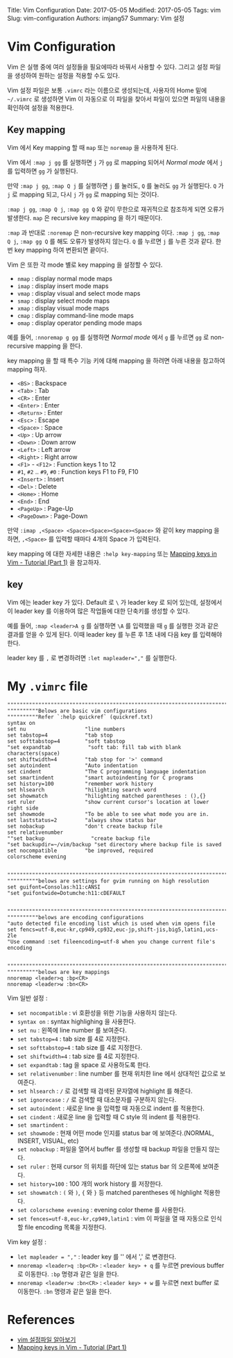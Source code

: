 Title: Vim Configuration
Date: 2017-05-05
Modified: 2017-05-05
Tags: vim
Slug: vim-configuration
Authors: imjang57
Summary: Vim 설정

# Vim Configuration

Vim 은 실행 중에 여러 설정들을 필요에따라 바꿔서 사용할 수 있다. 그리고 설정 파일을 생성하여 원하는 설정을 적용할 수도 있다.

Vim 설정 파일은 보통 `.vimrc` 라는 이름으로 생성되는데, 사용자의 Home 밑에 `~/.vimrc` 로 생성하면 Vim 이 자동으로 이 파일을 찾아서 파일이 있으면 파일의 내용을 확인하여 설정을 적용한다.

## Key mapping

Vim 에서 Key mapping 할 때 `map` 또는 `noremap` 을 사용하게 된다.

Vim 에서 `:map j gg` 를 실행하면 `j` 가 `gg` 로 mapping 되어서 _Normal mode_ 에서 `j` 를 입력하면 `gg` 가 실행된다.

만약 `:map j gg`, `:map Q j` 를 실행하면 `j` 를 눌러도, `Q` 를 눌러도 `gg` 가 실행된다. `Q` 가 `j` 로 mapping 되고, 다시 `j` 가 `gg` 로 mapping 되는 것이다.

`:map j gg`, `:map Q j`, `:map gg Q` 와 같이 무한으로 재귀적으로 참조하게 되면 오류가 발생한다. `map` 은 recursive key mapping 을 하기 때문이다.

`:map` 과 반대로 `:noremap` 은 non-recursive key mapping 이다. `:map j gg`, `:map Q j`, `:map gg Q` 를 해도 오류가 발생하지 않는다. `Q` 를 누르면 `j` 를 누른 것과 같다. 한 번 key mapping 하여 변환되면 끝이다.

Vim 은 또한 각 mode 별로 key mapping 을 설정할 수 있다.

- `nmap` : display normal mode maps
- `imap` : display insert mode maps
- `vmap` : display visual and select mode maps
- `smap` : display select mode maps
- `xmap` : display visual mode maps
- `cmap` : display command-line mode maps
- `omap` : display operator pending mode maps

예를 들어, `:nnoremap g gg` 를 실행하면 _Normal mode_ 에서 `g` 를 누르면 `gg` 로 non-recursive mapping 을 한다.

key mapping 을 할 때 특수 기능 키에 대해 mapping 을 하려면 아래 내용을 참고하여 mapping 하자.

- `<BS>` : Backspace
- `<Tab>` : Tab
- `<CR>` : Enter
- `<Enter>` : Enter
- `<Return>` : Enter
- `<Esc>` : Escape
- `<Space>` : Space
- `<Up>` : Up arrow
- `<Down>` : Down arrow
- `<Left>` : Left arrow
- `<Right>` : Right arrow
- `<F1>` - `<F12>` : Function keys 1 to 12
- `#1`, `#2` .. `#9`, `#0` : Function keys F1 to F9, F10
- `<Insert>` : Insert
- `<Del>` : Delete
- `<Home>` : Home
- `<End>` : End
- `<PageUp>` : Page-Up
- `<PageDown>` : Page-Down

만약 `:imap ,<Space> <Space><Space><Space><Space>` 와 같이 key mapping 을 하면, `,<Space>` 를 입력할 때마다 4개의 Space 가 입력된다.

key mapping 에 대한 자세한 내용은 `:help key-mapping` 또는 [Mapping keys in Vim - Tutorial (Part 1)](http://vim.wikia.com/wiki/Mapping_keys_in_Vim_-_Tutorial_%28Part_1%29) 을 참고하자.

## <leader> key

Vim 에는 leader key 가 있다. Default 로 `\` 가 leader key 로 되어 있는데, 설정에서 이 leader key 를 이용하여 많은 작업들에 대한 단축키를 생성할 수 있다.

예를 들어, `:map <leader>A g` 를 실행하면  `\A` 를 입력했을 때 `g` 를 실행한 것과 같은 결과를 얻을 수 있게 된다. 이때 leader key 를 누른 후 1초 내에 다음 key 를 입력해야 한다.

leader key 를 `,` 로 변경하려면 `:let mapleader=","` 를 실행한다.

# My `.vimrc` file

```vim
""""""""""""""""""""""""""""""""""""""""""""""""""""""""""""""""""""""""""""""""
""""""""""Belows are basic vim configurations
""""""""""Refer `:help quickref` (quickref.txt)
syntax on
set nu                   "line numbers
set tabstop=4            "tab stop
set softtabstop=4        "soft tabstop
"set expandtab            "soft tab: fill tab with blank characters(space)
set shiftwidth=4         "tab stop for '>' command
set autoindent           "Auto indentation
set cindent              "The C programming language indentation
set smartindent          "smart autoindenting for C programs
set history=100          "remember work history
set hlsearch             "hilighting search word
set showmatch            "hilighting matched parentheses : (),{}
set ruler                "show current cursor's location at lower right side
set showmode             "To be able to see what mode you are in.
set laststatus=2         "always show status bar
set nobackup             "don't create backup file
set relativenumber
""set backup               "create backup file
"set backupdir=~/vim/backup "set directory where backup file is saved
set nocompatible         "be improved, required
colorscheme evening


""""""""""""""""""""""""""""""""""""""""""""""""""""""""""""""""""""""""""""""""
""""""""""belows are settings for gvim running on high resolution
set guifont=Consolas:h11:cANSI
"set guifontwide=Dotumche:h11:cDEFAULT


""""""""""""""""""""""""""""""""""""""""""""""""""""""""""""""""""""""""""""""""
""""""""""belows are encoding configurations
"auto detected file encoding list which is used when vim opens file
set fencs=utf-8,euc-kr,cp949,cp932,euc-jp,shift-jis,big5,latin1,ucs-2le
"Use command :set fileencoding=utf-8 when you change current file's encoding


""""""""""""""""""""""""""""""""""""""""""""""""""""""""""""""""""""""""""""""""
""""""""""belows are key mappings
nnoremap <leader>q :bp<CR>
nnoremap <leader>w :bn<CR>
```

Vim 일반 설정 :

- `set nocompatible` : vi 호환성을 위한 기능을 사용하지 않는다.
- `syntax on` : syntax highlighing 을 사용한다.
- `set nu` : 왼쪽에 line number 를 보여준다.
- `set tabstop=4` : tab size 를 4로 지정한다.
- `set softtabstop=4` : tab size 를 4로 지정한다.
- `set shiftwidth=4` : tab size 를 4로 지정한다.
- `set expandtab` : tag 을 space 로 사용하도록 한다.
- `set relativenumber` : line number 를 현재 위치한 line 에서 상대적인 값으로 보여준다.
- `set hlsearch` : `/` 로 검색할 때 검색된 문자열에 highlight 를 해준다.
- `set ignorecase` : `/` 로 검색할 때 대소문자를 구분하지 않는다.
- `set autoindent` : 새로운 line 을 입력할 때 자동으로 indent 를 적용한다.
- `set cindent` : 새로운 line 을 입력할 때 C style 의 indent 를 적용한다.
- `set smartindent` : 
- `set showmode` : 현재 어떤 mode 인지를 status bar 에 보여준다.(NORMAL, INSERT, VISUAL, etc)
- `set nobackup` : 파일을 열어서 buffer 를 생성할 때 backup 파일을 만들지 않는다.
- `set ruler` : 현재 cursor 의 위치를 하단에 있는 status bar 의 오른쪽에 보여준다.
- `set history=100` : 100 개의 work history 를 저장한다.
- `set showmatch` : `(` 와 `)`, `{` 와 `}` 등 matched parentheses 에 hlghlight 적용한다.
- `set colorscheme evening` : evening color theme 를 사용한다.
- `set fences=utf-8,euc-kr,cp949,latin1` : vim 이 파일을 열 때 자동으로 인식할 file encoding 목록을 지정한다.

Vim key 설정 :

- `let mapleader = ","` : leader key 를 '\' 에서 ',' 로 변경한다.
- `nnoremap <leader>q :bp<CR>` : `<leader key> + q` 를 누르면 previous buffer 로 이동한다. `:bp` 명령과 같은 일을 한다.
- `nnoremap <leader>w :bn<CR>` : `<leader key> + w` 를 누르면 next buffer 로 이동한다. `:bn` 명령과 같은 일을 한다.

# References

- [vim 설정파일 알아보기](http://jaeheeship.github.io/console/2013/11/15/vimrc-configuration.html)
- [Mapping keys in Vim - Tutorial (Part 1)](http://vim.wikia.com/wiki/Mapping_keys_in_Vim_-_Tutorial_%28Part_1%29)
